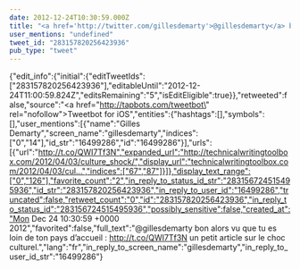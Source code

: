 ```yaml
---
date: 2012-12-24T10:30:59.000Z
title: "<a href='http://twitter.com/gillesdemarty'>@gillesdemarty</a> bon alors vu que tu es loin de ton pays d’accueil : http://t.co/QWI7Tf3N un petit article sur le choc culturel.″"
user_mentions: "undefined"
tweet_id: "283157820256423936"
pub_type: "tweet"
---
```

{"edit_info":{"initial":{"editTweetIds":["283157820256423936"],"editableUntil":"2012-12-24T11:00:59.824Z","editsRemaining":"5","isEditEligible":true}},"retweeted":false,"source":"<a href=\"http://tapbots.com/tweetbot\" rel=\"nofollow\">Tweetbot for iOS</a>","entities":{"hashtags":[],"symbols":[],"user_mentions":[{"name":"Gilles Demarty","screen_name":"gillesdemarty","indices":["0","14"],"id_str":"16499286","id":"16499286"}],"urls":[{"url":"http://t.co/QWI7Tf3N","expanded_url":"http://technicalwritingtoolbox.com/2012/04/03/culture_shock/","display_url":"technicalwritingtoolbox.com/2012/04/03/cul…","indices":["67","87"]}]},"display_text_range":["0","126"],"favorite_count":"2","in_reply_to_status_id_str":"283156724515495936","id_str":"283157820256423936","in_reply_to_user_id":"16499286","truncated":false,"retweet_count":"0","id":"283157820256423936","in_reply_to_status_id":"283156724515495936","possibly_sensitive":false,"created_at":"Mon Dec 24 10:30:59 +0000 2012","favorited":false,"full_text":"@gillesdemarty bon alors vu que tu es loin de ton pays d’accueil : http://t.co/QWI7Tf3N un petit article sur le choc culturel.","lang":"fr","in_reply_to_screen_name":"gillesdemarty","in_reply_to_user_id_str":"16499286"}
